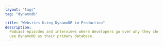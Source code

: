 ```yaml
---
layout: "tags"
tag: "dynamodb"

title: "Websites Using DynamoDB in Production"
description:
  Podcast episodes and interviews where developers go over why they chose to
  use DynamoDB as their primary database.
---
```

